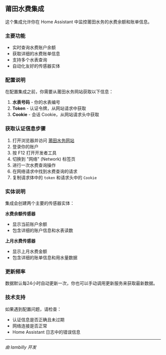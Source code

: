 ## 莆田水费集成

这个集成允许你在 Home Assistant 中监控莆田水务的水费余额和账单信息。

### 主要功能

- 实时查询水费账户余额
- 获取详细的水费账单信息
- 支持多个水表查询
- 自动化友好的传感器实体

### 配置说明

在配置集成之前，你需要从莆田水务网站获取以下信息：

1. **水表号码** - 你的水表编号
2. **Token** - 认证令牌，从网站请求中获取
3. **Cookie** - 会话 Cookie，从网站请求头中获取

### 获取认证信息步骤

1. 打开浏览器并访问 [莆田水务网站](https://wt.ptswater.cn/)
2. 登录你的账户
3. 按 F12 打开开发者工具
4. 切换到 "网络" (Network) 标签页
5. 进行一次水费查询操作
6. 在网络请求中找到水费查询的请求
7. 复制请求体中的 `token` 和请求头中的 `Cookie`

### 实体说明

集成会创建两个主要的传感器实体：

**水费余额传感器**
- 显示当前账户余额
- 包含详细的账户信息和水表读数

**上月水费传感器**
- 显示上月水费金额
- 包含详细的账单信息和用水量数据

### 更新频率

数据默认每24小时自动更新一次，你也可以手动调用更新服务来获取最新数据。

### 技术支持

如果遇到配置问题，请检查：
- 认证信息是否正确且未过期
- 网络连接是否正常
- Home Assistant 日志中的错误信息

---
*由 lambilly 开发*
